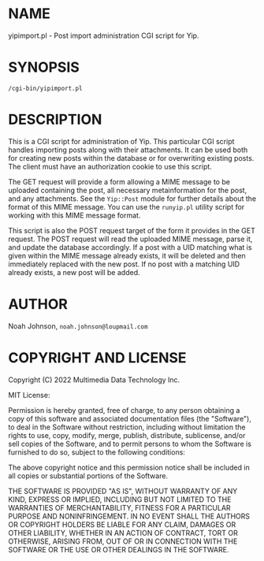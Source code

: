 # NAME

yipimport.pl - Post import administration CGI script for Yip.

# SYNOPSIS

    /cgi-bin/yipimport.pl

# DESCRIPTION

This is a CGI script for administration of Yip.  This particular CGI
script handles importing posts along with their attachments.  It can be
used both for creating new posts within the database or for overwriting
existing posts.  The client must have an authorization cookie to use
this script.

The GET request will provide a form allowing a MIME message to be
uploaded containing the post, all necessary metainformation for the
post, and any attachments.  See the `Yip::Post` module for further
details about the format of this MIME message.  You can use the
`runyip.pl` utility script for working with this MIME message format.

This script is also the POST request target of the form it provides in
the GET request.  The POST request will read the uploaded MIME message,
parse it, and update the database accordingly.  If a post with a UID
matching what is given within the MIME message already exists, it will
be deleted and then immediately replaced with the new post.  If no post
with a matching UID already exists, a new post will be added.

# AUTHOR

Noah Johnson, `noah.johnson@loupmail.com`

# COPYRIGHT AND LICENSE

Copyright (C) 2022 Multimedia Data Technology Inc.

MIT License:

Permission is hereby granted, free of charge, to any person obtaining a
copy of this software and associated documentation files
(the "Software"), to deal in the Software without restriction, including
without limitation the rights to use, copy, modify, merge, publish,
distribute, sublicense, and/or sell copies of the Software, and to
permit persons to whom the Software is furnished to do so, subject to
the following conditions:

The above copyright notice and this permission notice shall be included
in all copies or substantial portions of the Software.

THE SOFTWARE IS PROVIDED "AS IS", WITHOUT WARRANTY OF ANY KIND, EXPRESS
OR IMPLIED, INCLUDING BUT NOT LIMITED TO THE WARRANTIES OF
MERCHANTABILITY, FITNESS FOR A PARTICULAR PURPOSE AND NONINFRINGEMENT.
IN NO EVENT SHALL THE AUTHORS OR COPYRIGHT HOLDERS BE LIABLE FOR ANY
CLAIM, DAMAGES OR OTHER LIABILITY, WHETHER IN AN ACTION OF CONTRACT,
TORT OR OTHERWISE, ARISING FROM, OUT OF OR IN CONNECTION WITH THE
SOFTWARE OR THE USE OR OTHER DEALINGS IN THE SOFTWARE.
